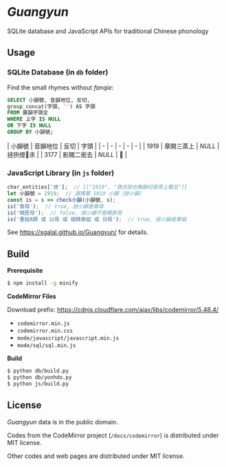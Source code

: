 # _Guangyun_

SQLite database and JavaScript APIs for traditional Chinese phonology

## Usage

### SQLite Database (in `db` folder)

Find the small rhymes without _fanqie_:

```sql
SELECT 小韻號, 音韻地位, 反切,
group_concat(字頭, '') AS 字頭
FROM 廣韻字頭全
WHERE 上字 IS NULL
OR 下字 IS NULL
GROUP BY 小韻號;
```

| 小韻號 | 音韻地位 | 反切 | 字頭 |
| - | - | - | - | - |
| 1919 | 章開三蒸上 | _NULL_ | 拯抍撜𨋬氶 |
| 3177 | 影開二銜去 | _NULL_ | 𪒠 |

### JavaScript Library (in `js` folder)

```javascript
char_entities['拯'];  // [["1919", "救也助也無韻切音蒸上聲五"]]
let 小韻號 = 1919;  // 選擇第 1919 小韻（拯小韻）
const is = s => check小韻(小韻號, s);
is('章母');  // true, 拯小韻是章母
is('曉匣母');  // false, 拯小韻不是曉匣母
is('重紐A類 或 以母 或 端精章組 或 日母');  // true, 拯小韻是章組
```

See <https://sgalal.github.io/Guangyun/> for details.

## Build

**Prerequisite**

```sh
$ npm install -g minify
```

**CodeMirror Files**

Download prefix: <https://cdnjs.cloudflare.com/ajax/libs/codemirror/5.48.4/>

* `codemirror.min.js`
* `codemirror.min.css`
* `mode/javascript/javascript.min.js`
* `mode/sql/sql.min.js`

**Build**

```sh
$ python db/build.py
$ python db/yonhdo.py
$ python js/build.py
```

## License

_Guangyun_ data is in the public domain.

Codes from the CodeMirror project (`/docs/codemirror`) is distributed under MIT license.

Other codes and web pages are distributed under MIT license.
